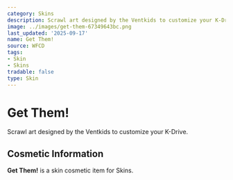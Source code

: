 ```yaml
---
category: Skins
description: Scrawl art designed by the Ventkids to customize your K-Drive.
image: ../images/get-them-67349643bc.png
last_updated: '2025-09-17'
name: Get Them!
source: WFCD
tags:
- Skin
- Skins
tradable: false
type: Skin
---
```


# Get Them!

Scrawl art designed by the Ventkids to customize your K-Drive.

## Cosmetic Information

**Get Them!** is a skin cosmetic item for Skins.

